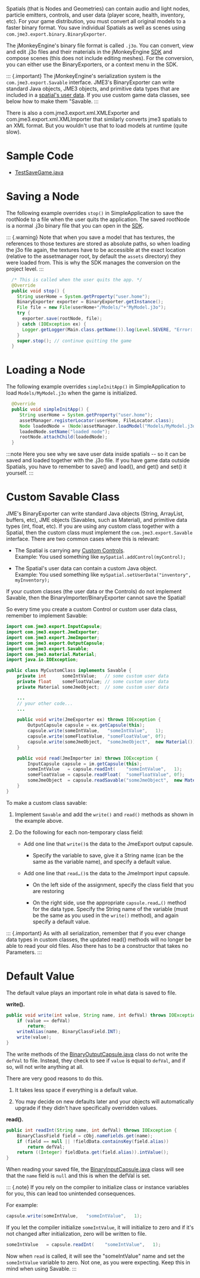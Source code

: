 Spatials (that is Nodes and Geometries) can contain audio and light
nodes, particle emitters, controls, and user data (player score, health,
inventory, etc). For your game distribution, you must convert all
original models to a faster binary format. You save individual Spatials
as well as scenes using `com.jme3.export.binary.BinaryExporter`.

The jMonkeyEngine's binary file format is called `.j3o`. You can
convert, view and edit .j3o files and their materials in the
jMonkeyEngine [SDK](../../sdk) and compose scenes (this does not
include editing meshes). For the conversion, you can either use the
BinaryExporters, or a context menu in the SDK.

::: {.important}
The jMonkeyEngine's serialization system is the
`com.jme3.export.Savable` interface. JME3's BinaryExporter can write
standard Java objects, JME3 objects, and primitive data types that are
included in a [spatial's user data](../../jme3/advanced/spatial). If
you use custom game data classes, see below how to make them "Savable.
:::

There is also a com.jme3.export.xml.XMLExporter and
com.jme3.export.xml.XMLImporter that similarly converts jme3 spatials to
an XML format. But you wouldn't use that to load models at runtime
(quite slow).

Sample Code
===========

-   [TestSaveGame.java](https://github.com/jMonkeyEngine/jmonkeyengine/blob/master/jme3-examples/src/main/java/jme3test/tools/TestSaveGame.java)

Saving a Node
=============

The following example overrides `stop()` in SimpleApplication to save
the rootNode to a file when the user quits the application. The saved
rootNode is a normal .j3o binary file that you can open in the
[SDK](../../sdk).

::: {.warning}
Note that when you save a model that has textures, the references to
those textures are stored as absolute paths, so when loading the j3o
file again, the textures have to be accessible at the exact location
(relative to the assetmanager root, by default the `assets` directory)
they were loaded from. This is why the SDK manages the conversion on the
project level.
:::

```java
  /* This is called when the user quits the app. */
  @Override
  public void stop() {
    String userHome = System.getProperty("user.home");
    BinaryExporter exporter = BinaryExporter.getInstance();
    File file = new File(userHome+"/Models/"+"MyModel.j3o");
    try {
      exporter.save(rootNode, file);
    } catch (IOException ex) {
      Logger.getLogger(Main.class.getName()).log(Level.SEVERE, "Error: Failed to save game!", ex);
    }
    super.stop(); // continue quitting the game
  }
```

Loading a Node
==============

The following example overrides `simpleInitApp()` in SimpleApplication
to load `Models/MyModel.j3o` when the game is initialized.

```java
  @Override
  public void simpleInitApp() {
     String userHome = System.getProperty("user.home");
     assetManager.registerLocator(userHome, FileLocator.class);
     Node loadedNode = (Node)assetManager.loadModel("Models/MyModel.j3o");
     loadedNode.setName("loaded node");
     rootNode.attachChild(loadedNode);
  }
```

:::note
Here you see why we save user data inside spatials -- so it can be saved
and loaded together with the .j3o file. If you have game data outside
Spatials, you have to remember to save() and load(), and get() and set()
it yourself.
:::

Custom Savable Class
====================

JME's BinaryExporter can write standard Java objects (String, ArrayList,
buffers, etc), JME objects (Savables, such as Material), and primitive
data types (int, float, etc). If you are using any custom class together
with a Spatial, then the custom class must implement the
`com.jme3.export.Savable` interface. There are two common cases where
this is relevant:

-   The Spatial is carrying any [Custom
    Controls](../../jme3/advanced/custom_controls).\
    Example: You used something like `mySpatial.addControl(myControl);`

-   The Spatial's user data can contain a custom Java object.\
    Example: You used something like
    `mySpatial.setUserData("inventory", myInventory);`

If your custom classes (the user data or the Controls) do not implement
Savable, then the BinaryImporter/BinaryExporter cannot save the Spatial!

So every time you create a custom Control or custom user data class,
remember to implement Savable:

```java
import com.jme3.export.InputCapsule;
import com.jme3.export.JmeExporter;
import com.jme3.export.JmeImporter;
import com.jme3.export.OutputCapsule;
import com.jme3.export.Savable;
import com.jme3.material.Material;
import java.io.IOException;

public class MyCustomClass implements Savable {
    private int      someIntValue;   // some custom user data
    private float    someFloatValue; // some custom user data
    private Material someJmeObject;  // some custom user data

    ...
    // your other code...
    ...

    public void write(JmeExporter ex) throws IOException {
        OutputCapsule capsule = ex.getCapsule(this);
        capsule.write(someIntValue,   "someIntValue",   1);
        capsule.write(someFloatValue, "someFloatValue", 0f);
        capsule.write(someJmeObject,  "someJmeObject",  new Material());
    }

    public void read(JmeImporter im) throws IOException {
        InputCapsule capsule = im.getCapsule(this);
        someIntValue   = capsule.readInt(    "someIntValue",   1);
        someFloatValue = capsule.readFloat(  "someFloatValue", 0f);
        someJmeObject  = capsule.readSavable("someJmeObject",  new Material());
    }
}
```

To make a custom class savable:

1.  Implement `Savable` and add the `write()` and `read()` methods as
    shown in the example above.

2.  Do the following for each non-temporary class field:

    -   Add one line that `write()`s the data to the JmeExport output
        capsule.

        -   Specify the variable to save, give it a String name (can be
            the same as the variable name), and specify a default value.

    -   Add one line that `read…()`s the data to the JmeImport input
        capsule.

        -   On the left side of the assignment, specify the class field
            that you are restoring

        -   On the right side, use the appropriate `capsule.read…()`
            method for the data type. Specify the String name of the
            variable (must be the same as you used in the `write()`
            method), and again specify a default value.

::: {.important}
As with all serialization, remember that if you ever change data types
in custom classes, the updated read() methods will no longer be able to
read your old files. Also there has to be a constructor that takes no
Parameters.
:::

Default Value
=============

The default value plays an important role in what data is saved to file.

**write().**

```java
public void write(int value, String name, int defVal) throws IOException {
    if (value == defVal)
        return;
    writeAlias(name, BinaryClassField.INT);
    write(value);
}
```

The write methods of the
[BinaryOutputCapsule.java](https://github.com/jMonkeyEngine/jmonkeyengine/blob/445f7ed010199d30c484fe75bacef4b87f2eb38e/jme3-core/src/plugins/java/com/jme3/export/binary/BinaryOutputCapsule.java)
class do not write the `defVal` to file. Instead, they check to see if
`value` is equal to `defVal`, and if so, will not write anything at all.

There are very good reasons to do this.

1.  It takes less space if everything is a default value.

2.  You may decide on new defaults later and your objects will
    automatically upgrade if they didn't have specifically overridden
    values.

**read().**

```java
public int readInt(String name, int defVal) throws IOException {
    BinaryClassField field = cObj.nameFields.get(name);
    if (field == null || !fieldData.containsKey(field.alias))
        return defVal;
    return ((Integer) fieldData.get(field.alias)).intValue();
}
```

When reading your saved file, the
[BinaryInputCapsule.java](https://github.com/jMonkeyEngine/jmonkeyengine/blob/445f7ed010199d30c484fe75bacef4b87f2eb38e/jme3-core/src/plugins/java/com/jme3/export/binary/BinaryInputCapsule.java)
class will see that the `name` field is `null` and this is when the
defVal is set.

::: {.note}
If you rely on the compiler to initialize class or instance variables
for you, this can lead too unintended consequences.

For example:

```java
capsule.write(someIntValue,   "someIntValue",   1);
```

If you let the compiler initialize `someIntValue`, it will initialize to
zero and if it's not changed after initialization, zero will be written
to file.

```java
someIntValue   = capsule.readInt(    "someIntValue",   1);
```

Now when `read` is called, it will see the "someIntValue" name and set
the `someIntValue` variable to zero. Not one, as you were expecting.
Keep this in mind when using Savable.
:::
